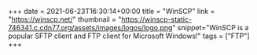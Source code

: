 +++
date = 2021-06-23T16:30:14+00:00
title = "WinSCP"
link = "https://winscp.net/"
thumbnail = "https://winscp-static-746341.c.cdn77.org/assets/images/logos/logo.png"
snippet="WinSCP is a popular SFTP client and FTP client for Microsoft Windows!"
tags = ["FTP"]
+++
